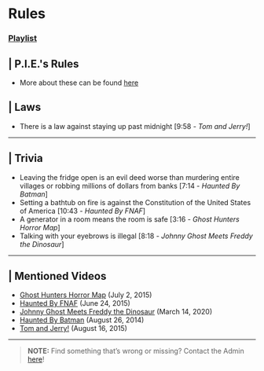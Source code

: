 # Rules
### [Playlist]()


## | P.I.E.'s Rules
- More about these can be found [here](4.World/PIE_Team.md)

## | Laws
- There is a law against staying up past midnight \[9:58 - *Tom and Jerry!*]

----

## | Trivia
- Leaving the fridge open is an evil deed worse than murdering entire villages or robbing millions of dollars from banks \[7:14 - *Haunted By Batman*]
- Setting a bathtub on fire is against the Constitution of the United States of America \[10:43 - *Haunted By FNAF*]
- A generator in a room means the room is safe \[3:16 - *Ghost Hunters Horror Map*]
- Talking with your eyebrows is illegal \[8:18 - *Johnny Ghost Meets Freddy the Dinosaur*]

----

## | Mentioned Videos
- [Ghost Hunters Horror Map](https://youtu.be/oA9jS2ArUk0) \(July 2, 2015)
- [Haunted By FNAF](https://youtu.be/ntiwledOpi0) \(June 24, 2015)
- [Johnny Ghost Meets Freddy the Dinosaur](https://youtu.be/cNcfpGXRgYM) \(March 14, 2020)
- [Haunted By Batman](https://youtu.be/LymOGelRMwc) \(August 26, 2014)
- [Tom and Jerry!](https://youtu.be/smvQjZ0wlg8) \(August 16, 2015)

----

>**NOTE:** Find something that’s wrong or missing? Contact the Admin [here](../chapter_2.md)!
